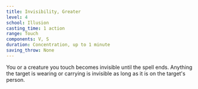 ```yaml
---
title: Invisibility, Greater
level: 4
school: Illusion
casting_time: 1 action
range: Touch
components: V, S
duration: Concentration, up to 1 minute
saving_throw: None
---
```


You or a creature you touch becomes invisible until the spell ends. Anything the target is wearing or carrying is invisible as long as it is on the target's person.
